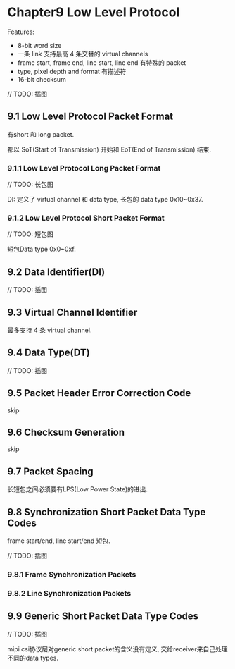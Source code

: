 # Chapter9 Low Level Protocol

Features:

- 8-bit word size
- 一条 link 支持最高 4 条交替的 virtual channels
- frame start, frame end, line start, line end 有特殊的 packet
- type, pixel depth and format 有描述符
- 16-bit checksum

// TODO: 插图

## 9.1 Low Level Protocol Packet Format

有short 和 long packet.

都以 SoT(Start of Transmission) 开始和 EoT(End of Transmission) 结束.

### 9.1.1 Low Level Protocol Long Packet Format

// TODO: 长包图

DI: 定义了 virtual channel 和 data type, 长包的 data type 0x10~0x37.

### 9.1.2 Low Level Protocol Short Packet Format

// TODO: 短包图

短包Data type 0x0~0xf.

## 9.2 Data Identifier(DI)

// TODO: 插图

## 9.3 Virtual Channel Identifier

最多支持 4 条 virtual channel.

## 9.4 Data Type(DT)

// TODO: 插图

## 9.5 Packet Header Error Correction Code

skip

## 9.6 Checksum Generation

skip

## 9.7 Packet Spacing

长短包之间必须要有LPS(Low Power State)的进出.

## 9.8 Synchronization Short Packet Data Type Codes

frame start/end, line start/end 短包.

// TODO: 插图

### 9.8.1 Frame Synchronization Packets

### 9.8.2 Line Synchronization Packets

## 9.9 Generic Short Packet Data Type Codes

// TODO: 插图

mipi csi协议层对generic short packet的含义没有定义, 交给receiver来自己处理不同的data types.
